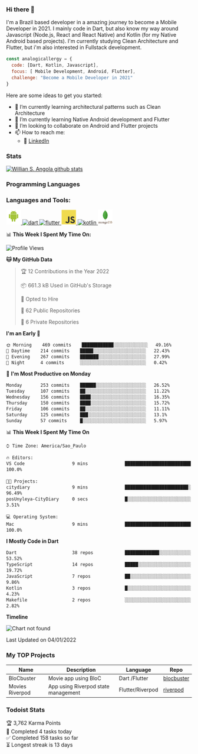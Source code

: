 ### Hi there 👋

I'm a Brazil based developer in a amazing journey to become a Mobile Developer in 2021. I mainly code in Dart, but also know my way around Javascript (Node.js, React and React Native) and Kotlin (for my Native Android based projects). I'm currently studying Clean Architecture and Flutter, but i'm also interested in Fullstack development.

```javascript
const analogicallergy = {
  code: [Dart, Kotlin, Javascript],
  focus: [ Mobile Development, Android, Flutter],
  challenge: "Become a Mobile Developer in 2021"
}
```

Here are some ideas to get you started:

- 🔭  I’m currently learning architectural patterns such as Clean Architecture
- 🌱  I’m currently learning Native Android development and Flutter
- 👯  I’m looking to collaborate on Android and Flutter projects
- 📫  How to reach me:
  -  :office: [LinkedIn](https://www.linkedin.com/in/wsabsi/)

### Stats

[![Willian S. Angola github stats](https://github-readme-stats.vercel.app/api?username=w0ken0ne&count_private=true&show_icons=true&theme=radical&hide_rank=false)](https://github.com/anuraghazra/github-readme-stats)

### Programming Languages

<h3 align="left">Languages and Tools:</h3>
<p align="left"> <a href="https://developer.android.com" target="_blank"> <img src="https://raw.githubusercontent.com/devicons/devicon/master/icons/android/android-original-wordmark.svg" alt="android" width="40" height="40"/> </a> <a href="https://dart.dev" target="_blank"> <img src="https://www.vectorlogo.zone/logos/dartlang/dartlang-icon.svg" alt="dart" width="40" height="40"/> </a> <a href="https://flutter.dev" target="_blank"> <img src="https://www.vectorlogo.zone/logos/flutterio/flutterio-icon.svg" alt="flutter" width="40" height="40"/> </a> <a href="https://developer.mozilla.org/en-US/docs/Web/JavaScript" target="_blank"> <img src="https://raw.githubusercontent.com/devicons/devicon/master/icons/javascript/javascript-original.svg" alt="javascript" width="40" height="40"/> </a> <a href="https://kotlinlang.org" target="_blank"> <img src="https://www.vectorlogo.zone/logos/kotlinlang/kotlinlang-icon.svg" alt="kotlin" width="40" height="40"/> </a> <a href="https://www.mongodb.com/" target="_blank"> <img src="https://raw.githubusercontent.com/devicons/devicon/master/icons/mongodb/mongodb-original-wordmark.svg" alt="mongodb" width="40" height="40"/> </a> </p>


📊 **This Week I Spent My Time On:**

<!--START_SECTION:waka-->
![Profile Views](http://img.shields.io/badge/Profile%20Views-0-blue)

**🐱 My GitHub Data** 

> 🏆 12 Contributions in the Year 2022
 > 
> 📦 661.3 kB Used in GitHub's Storage 
 > 
> 💼 Opted to Hire
 > 
> 📜 62 Public Repositories 
 > 
> 🔑 6 Private Repositories  
 > 
**I'm an Early 🐤** 

```text
🌞 Morning    469 commits    ████████████░░░░░░░░░░░░░   49.16% 
🌆 Daytime    214 commits    █████░░░░░░░░░░░░░░░░░░░░   22.43% 
🌃 Evening    267 commits    ███████░░░░░░░░░░░░░░░░░░   27.99% 
🌙 Night      4 commits      ░░░░░░░░░░░░░░░░░░░░░░░░░   0.42%

```
📅 **I'm Most Productive on Monday** 

```text
Monday       253 commits    ██████░░░░░░░░░░░░░░░░░░░   26.52% 
Tuesday      107 commits    ██░░░░░░░░░░░░░░░░░░░░░░░   11.22% 
Wednesday    156 commits    ████░░░░░░░░░░░░░░░░░░░░░   16.35% 
Thursday     150 commits    ████░░░░░░░░░░░░░░░░░░░░░   15.72% 
Friday       106 commits    ██░░░░░░░░░░░░░░░░░░░░░░░   11.11% 
Saturday     125 commits    ███░░░░░░░░░░░░░░░░░░░░░░   13.1% 
Sunday       57 commits     █░░░░░░░░░░░░░░░░░░░░░░░░   5.97%

```


📊 **This Week I Spent My Time On** 

```text
⌚︎ Time Zone: America/Sao_Paulo

🔥 Editors: 
VS Code                  9 mins              █████████████████████████   100.0%

🐱‍💻 Projects: 
citydiary                9 mins              ████████████████████████░   96.49% 
posUnyleya-CityDiary     0 secs              █░░░░░░░░░░░░░░░░░░░░░░░░   3.51%

💻 Operating System: 
Mac                      9 mins              █████████████████████████   100.0%

```

**I Mostly Code in Dart** 

```text
Dart                     38 repos            █████████████░░░░░░░░░░░░   53.52% 
TypeScript               14 repos            █████░░░░░░░░░░░░░░░░░░░░   19.72% 
JavaScript               7 repos             ██░░░░░░░░░░░░░░░░░░░░░░░   9.86% 
Kotlin                   3 repos             █░░░░░░░░░░░░░░░░░░░░░░░░   4.23% 
Makefile                 2 repos             ░░░░░░░░░░░░░░░░░░░░░░░░░   2.82%

```


**Timeline**

![Chart not found](https://raw.githubusercontent.com/w0ken0ne/w0ken0ne/main/charts/bar_graph.png) 


 Last Updated on 04/01/2022
<!--END_SECTION:waka-->

### My TOP Projects

| Name            | Description                         | Language         | Repo                                                           |
| --------------- | ----------------------------------- | ---------------- | -------------------------------------------------------------- |
| BloCbuster      | Movie app using BloC                | Dart /Flutter    | [blocbuster](https://github.com/w0ken0ne/blocbuster)    |
| Movies Riverpod | App using Riverpod state management | Flutter/Riverpod | [riverpod](https://github.com/w0ken0ne/movies_riverpod) |

### Todoist Stats

<!-- TODO-IST:START -->
🏆  3,762 Karma Points           
🌸  Completed 4 tasks today           
✅  Completed 158 tasks so far           
⏳  Longest streak is 13 days
<!-- TODO-IST:END -->
